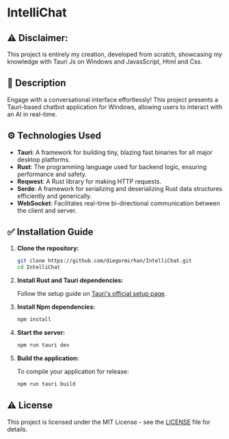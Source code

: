 # IntelliChat

## **⚠️ Disclaimer:**

This project is entirely my creation, developed from scratch, showcasing my knowledge with Tauri Js on Windows and JavasScript, Html and Css.

## 📍 Description

Engage with a conversational interface effortlessly! This project presents a Tauri-based chatbot application for Windows, allowing users to interact with an AI in real-time.

## ⚙️ Technologies Used

- **Tauri**: A framework for building tiny, blazing fast binaries for all major desktop platforms.
- **Rust**: The programming language used for backend logic, ensuring performance and safety.
- **Reqwest**: A Rust library for making HTTP requests.
- **Serde**: A framework for serializing and deserializing Rust data structures efficiently and generically.
- **WebSocket**: Facilitates real-time bi-directional communication between the client and server.

## ✅ Installation Guide

1. **Clone the repository:**

   ```bash
   git clone https://github.com/diegormirhan/IntelliChat.git
   cd IntelliChat
   ```

2. **Install Rust and Tauri dependencies:**

    Follow the setup guide on [Tauri's official setup page](https://tauri.app/v1/guides/getting-started/prerequisites).


3. **Install Npm dependencies:**

   ```bash
   npm install
   ```

4. **Start the server:**

   ```bash
   npm run tauri dev
   ```

6. **Build the application:**

   To compile your application for release:
   ```bash
   npm run tauri build
   ```

## ⚠️ License

This project is licensed under the MIT License - see the [LICENSE](LICENSE) file for details.
